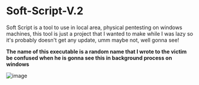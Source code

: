 # Soft-Script-V.2
Soft Script is a tool to use in local area, physical pentesting on windows machines, this tool is just a project that I wanted to make while I was lazy so it's probably doesn't get any update, umm maybe not, well gonna see!

**The name of this executable is a random name that I wrote to the victim be confused when he is gonna see this in background process on windows**

![image](https://user-images.githubusercontent.com/55347142/146022729-98898b7f-3213-431b-bc75-70139d82506f.png)
